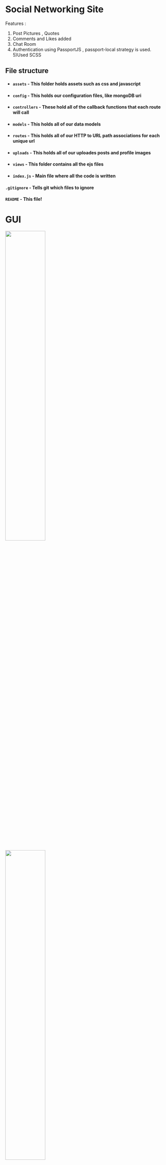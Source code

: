 # Social Networking Site 

Features :
1) Post Pictures , Quotes
2) Comments and Likes added
3) Chat Room
4) Authentication using PassportJS , passport-local strategy is used.
5)Used SCSS

## File structure
- #### `assets` - This folder holds assets such as css and javascript
- #### `config` - This holds our configuration files, like mongoDB uri
- #### `controllers` - These hold all of the callback functions that each route will call
- #### `models` - This holds all of our data models
- #### `routes` - This holds all of our HTTP to URL path associations for each unique url
- #### `uploads` - This holds all of our uploades posts and profile images
 - #### `views` -  This folder contains all the ejs files
- #### `index.js` - Main file where all the code is written 
#### `.gitignore` - Tells git which files to ignore
#### `README` - This file!


# GUI
<image src="main_page.jpeg" height="50%" width="50%" >
<br>
<image src="home_page.jpeg" height="50%" width="50%" >
<br>
<image src="main_.jpeg" height="50%" width="50%" >
